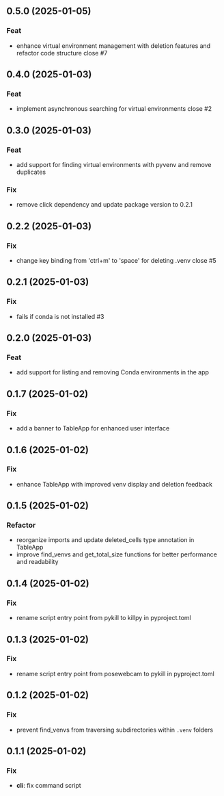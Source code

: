 ## 0.5.0 (2025-01-05)

### Feat

- enhance virtual environment management with deletion features and refactor code structure close #7

## 0.4.0 (2025-01-03)

### Feat

- implement asynchronous searching for virtual environments close #2

## 0.3.0 (2025-01-03)

### Feat

- add support for finding virtual environments with pyvenv and remove duplicates

### Fix

- remove click dependency and update package version to 0.2.1

## 0.2.2 (2025-01-03)

### Fix

- change key binding from 'ctrl+m' to 'space' for deleting .venv close #5

## 0.2.1 (2025-01-03)

### Fix

- fails if conda is not installed #3

## 0.2.0 (2025-01-03)

### Feat

- add support for listing and removing Conda environments in the app

## 0.1.7 (2025-01-02)

### Fix

- add a banner to TableApp for enhanced user interface

## 0.1.6 (2025-01-02)

### Fix

- enhance TableApp with improved venv display and deletion feedback

## 0.1.5 (2025-01-02)

### Refactor

- reorganize imports and update deleted_cells type annotation in TableApp
- improve find_venvs and get_total_size functions for better performance and readability

## 0.1.4 (2025-01-02)

### Fix

- rename script entry point from pykill to killpy in pyproject.toml

## 0.1.3 (2025-01-02)

### Fix

- rename script entry point from posewebcam to pykill in pyproject.toml

## 0.1.2 (2025-01-02)

### Fix

- prevent find_venvs from traversing subdirectories within `.venv` folders

## 0.1.1 (2025-01-02)

### Fix

- **cli**: fix command script
